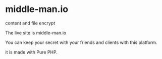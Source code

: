 # middle-man.io
content and file encrypt


The live site is middle-man.io

You can keep your secret with your friends and clients with this platform.

it is made with Pure PHP.
